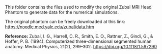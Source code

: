 This folder contains the files used to modify the original Zubal MRI Head Phantom to generate data for the numerical simulations.

The original phantom can be freely downloaded at this link: https://noodle.med.yale.edu/zubal/data.htm

**Reference:** Zubal, I. G., Harrell, C. R., Smith, E. O., Rattner, Z., Gindi, G., & Hoffer, P. B. (1994). Computerized three-dimensional segmented human anatomy. Medical Physics, 21(2), 299–302. https://doi.org/10.1118/1.597290
